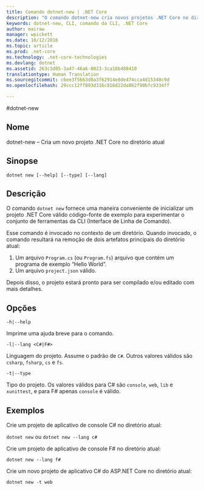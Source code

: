 ```yaml
---
title: Comando dotnet-new | .NET Core
description: "O comando dotnet-new cria novos projetos .NET Core no diretório atual."
keywords: dotnet-new, CLI, comando da CLI, .NET Core
author: mairaw
manager: wpickett
ms.date: 10/12/2016
ms.topic: article
ms.prod: .net-core
ms.technology: .net-core-technologies
ms.devlang: dotnet
ms.assetid: 263c3d05-3a47-46a6-8023-3ca16b488410
translationtype: Human Translation
ms.sourcegitcommit: c6ee3f5663d0a3f62914e8de474cca4d15340c9d
ms.openlocfilehash: 29ccc12ff893d316c816d22da862f90bfc9334ff

---
```


#<a name="dotnetnew"></a>dotnet-new

## <a name="name"></a>Nome
dotnet-new – Cria um novo projeto .NET Core no diretório atual

## <a name="synopsis"></a>Sinopse
`dotnet new [--help] [--type] [--lang]`

## <a name="description"></a>Descrição
O comando `dotnet new` fornece uma maneira conveniente de inicializar um projeto .NET Core válido código-fonte de exemplo para experimentar o conjunto de ferramentas da CLI (Interface de Linha de Comando). 

Esse comando é invocado no contexto de um diretório. Quando invocado, o comando resultará na remoção de dois artefatos principais do diretório atual: 

1. Um arquivo `Program.cs` (ou `Program.fs`) arquivo que contém um programa de exemplo “Hello World”.
2. Um arquivo `project.json` válido.

Depois disso, o projeto estará pronto para ser compilado e/ou editado com mais detalhes. 

## <a name="options"></a>Opções

`-h|--help`

Imprime uma ajuda breve para o comando.  

`-l|--lang <C#|F#>`

Linguagem do projeto. Assume o padrão de `C#`. Outros valores válidos são `csharp`, `fsharp`, `cs` e `fs`.

`-t|--type`

Tipo do projeto. Os valores válidos para C# são `console`, `web`, `lib` e `xunittest`, e para F# apenas `console` é válido. 

## <a name="examples"></a>Exemplos

Crie um projeto de aplicativo de console C# no diretório atual:

`dotnet new` ou `dotnet new --lang c#` 
   
Crie um projeto de aplicativo de console F# no diretório atual:

`dotnet new --lang f#`
  
Crie um novo projeto de aplicativo C# do ASP.NET Core no diretório atual:

`dotnet new -t web`


<!--HONumber=Nov16_HO1-->


